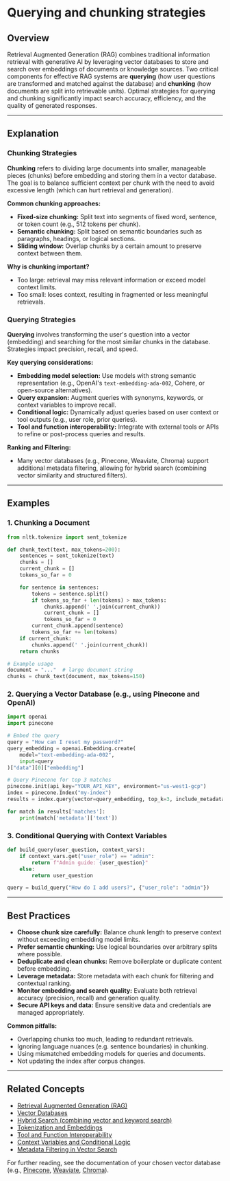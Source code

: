 # Querying and chunking strategies

## Overview

Retrieval Augmented Generation (RAG) combines traditional information retrieval with generative AI by leveraging vector databases to store and search over embeddings of documents or knowledge sources. Two critical components for effective RAG systems are **querying** (how user questions are transformed and matched against the database) and **chunking** (how documents are split into retrievable units). Optimal strategies for querying and chunking significantly impact search accuracy, efficiency, and the quality of generated responses.

---

## Explanation

### Chunking Strategies

**Chunking** refers to dividing large documents into smaller, manageable pieces (chunks) before embedding and storing them in a vector database. The goal is to balance sufficient context per chunk with the need to avoid excessive length (which can hurt retrieval and generation).

**Common chunking approaches:**

- **Fixed-size chunking:** Split text into segments of fixed word, sentence, or token count (e.g., 512 tokens per chunk).
- **Semantic chunking:** Split based on semantic boundaries such as paragraphs, headings, or logical sections.
- **Sliding window:** Overlap chunks by a certain amount to preserve context between them.

**Why is chunking important?**
- Too large: retrieval may miss relevant information or exceed model context limits.
- Too small: loses context, resulting in fragmented or less meaningful retrievals.

### Querying Strategies

**Querying** involves transforming the user's question into a vector (embedding) and searching for the most similar chunks in the database. Strategies impact precision, recall, and speed.

**Key querying considerations:**

- **Embedding model selection:** Use models with strong semantic representation (e.g., OpenAI's `text-embedding-ada-002`, Cohere, or open-source alternatives).
- **Query expansion:** Augment queries with synonyms, keywords, or context variables to improve recall.
- **Conditional logic:** Dynamically adjust queries based on user context or tool outputs (e.g., user role, prior queries).
- **Tool and function interoperability:** Integrate with external tools or APIs to refine or post-process queries and results.

**Ranking and Filtering:**
- Many vector databases (e.g., Pinecone, Weaviate, Chroma) support additional metadata filtering, allowing for hybrid search (combining vector similarity and structured filters).

---

## Examples

### 1. Chunking a Document

```python
from nltk.tokenize import sent_tokenize

def chunk_text(text, max_tokens=200):
    sentences = sent_tokenize(text)
    chunks = []
    current_chunk = []
    tokens_so_far = 0

    for sentence in sentences:
        tokens = sentence.split()
        if tokens_so_far + len(tokens) > max_tokens:
            chunks.append(' '.join(current_chunk))
            current_chunk = []
            tokens_so_far = 0
        current_chunk.append(sentence)
        tokens_so_far += len(tokens)
    if current_chunk:
        chunks.append(' '.join(current_chunk))
    return chunks

# Example usage
document = "..."  # large document string
chunks = chunk_text(document, max_tokens=150)
```

### 2. Querying a Vector Database (e.g., using Pinecone and OpenAI)

```python
import openai
import pinecone

# Embed the query
query = "How can I reset my password?"
query_embedding = openai.Embedding.create(
    model="text-embedding-ada-002",
    input=query
)["data"][0]["embedding"]

# Query Pinecone for top 3 matches
pinecone.init(api_key="YOUR_API_KEY", environment="us-west1-gcp")
index = pinecone.Index("my-index")
results = index.query(vector=query_embedding, top_k=3, include_metadata=True)

for match in results['matches']:
    print(match['metadata']['text'])
```

### 3. Conditional Querying with Context Variables

```python
def build_query(user_question, context_vars):
    if context_vars.get("user_role") == "admin":
        return f"Admin guide: {user_question}"
    else:
        return user_question

query = build_query("How do I add users?", {"user_role": "admin"})
```

---

## Best Practices

- **Choose chunk size carefully:** Balance chunk length to preserve context without exceeding embedding model limits.
- **Prefer semantic chunking:** Use logical boundaries over arbitrary splits where possible.
- **Deduplicate and clean chunks:** Remove boilerplate or duplicate content before embedding.
- **Leverage metadata:** Store metadata with each chunk for filtering and contextual ranking.
- **Monitor embedding and search quality:** Evaluate both retrieval accuracy (precision, recall) and generation quality.
- **Secure API keys and data:** Ensure sensitive data and credentials are managed appropriately.

**Common pitfalls:**
- Overlapping chunks too much, leading to redundant retrievals.
- Ignoring language nuances (e.g. sentence boundaries) in chunking.
- Using mismatched embedding models for queries and documents.
- Not updating the index after corpus changes.

---

## Related Concepts

- [Retrieval Augmented Generation (RAG)](https://arxiv.org/abs/2005.11401)
- [Vector Databases](https://www.pinecone.io/learn/vector-database/)
- [Hybrid Search (combining vector and keyword search)](https://weaviate.io/developers/weaviate/search/hybrid)
- [Tokenization and Embeddings](https://platform.openai.com/docs/guides/embeddings)
- [Tool and Function Interoperability](#)
- [Context Variables and Conditional Logic](#)
- [Metadata Filtering in Vector Search](https://docs.pinecone.io/docs/metadata-filtering)

For further reading, see the documentation of your chosen vector database (e.g., [Pinecone](https://docs.pinecone.io/), [Weaviate](https://weaviate.io/), [Chroma](https://docs.trychroma.com/)).
